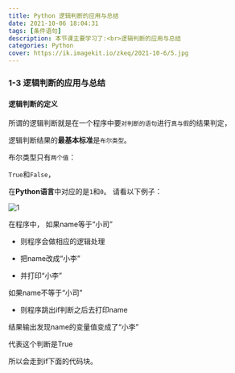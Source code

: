 ```yaml
---
title: Python 逻辑判断的应用与总结
date: 2021-10-06 18:04:31
tags: [条件语句]
description: 本节课主要学习了:<br>逻辑判断的应用与总结
categories: Python
cover: https://ik.imagekit.io/zkeq/2021-10-6/5.jpg
---
```


### 1-3 逻辑判断的应用与总结

#### 逻辑判断的定义

所谓的逻辑判断就是在一个程序中要`对判断的语句`进行`真与假`的结果判定，

逻辑判断结果的**最基本标准**是`布尔类型`。

布尔类型只有`两个值`：

`True`和`False`，

在**Python语言**中对应的是`1`和`0`。
请看以下例子：

![1](https://ik.imagekit.io/zkeq/2021-10-6/1.jpg)

在程序中， 如果name等于“小司”

- 则程序会做相应的逻辑处理

- 把name改成“小李”

- 并打印“小李”

如果name不等于“小司”

- 则程序跳出if判断之后去打印name

结果输出发现name的变量值变成了“小李”

代表这个判断是True

所以会走到if下面的代码块。

